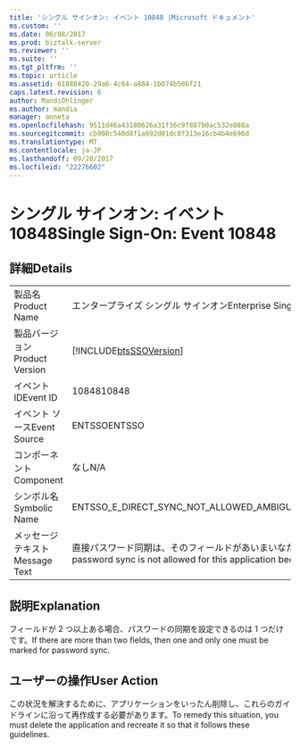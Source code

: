 ```yaml
---
title: 'シングル サインオン: イベント 10848 |Microsoft ドキュメント'
ms.custom: ''
ms.date: 06/08/2017
ms.prod: biztalk-server
ms.reviewer: ''
ms.suite: ''
ms.tgt_pltfrm: ''
ms.topic: article
ms.assetid: 61888420-29a6-4c64-a884-1b074b586f21
caps.latest.revision: 6
author: MandiOhlinger
ms.author: mandia
manager: anneta
ms.openlocfilehash: 9511d46a43180626a31f36c9f887b0ac532e088a
ms.sourcegitcommit: cb908c540d8f1a692d01dc8f313e16cb4b4e696d
ms.translationtype: MT
ms.contentlocale: ja-JP
ms.lasthandoff: 09/20/2017
ms.locfileid: "22276602"
---
```

# <a name="single-sign-on-event-10848"></a><span data-ttu-id="bde85-102">シングル サインオン: イベント 10848</span><span class="sxs-lookup"><span data-stu-id="bde85-102">Single Sign-On: Event 10848</span></span>
## <a name="details"></a><span data-ttu-id="bde85-103">詳細</span><span class="sxs-lookup"><span data-stu-id="bde85-103">Details</span></span>  
  
|||  
|-|-|  
|<span data-ttu-id="bde85-104">製品名</span><span class="sxs-lookup"><span data-stu-id="bde85-104">Product Name</span></span>|<span data-ttu-id="bde85-105">エンタープライズ シングル サインオン</span><span class="sxs-lookup"><span data-stu-id="bde85-105">Enterprise Single Sign-On</span></span>|  
|<span data-ttu-id="bde85-106">製品バージョン</span><span class="sxs-lookup"><span data-stu-id="bde85-106">Product Version</span></span>|[!INCLUDE[btsSSOVersion](../includes/btsssoversion-md.md)]|  
|<span data-ttu-id="bde85-107">イベント ID</span><span class="sxs-lookup"><span data-stu-id="bde85-107">Event ID</span></span>|<span data-ttu-id="bde85-108">10848</span><span class="sxs-lookup"><span data-stu-id="bde85-108">10848</span></span>|  
|<span data-ttu-id="bde85-109">イベント ソース</span><span class="sxs-lookup"><span data-stu-id="bde85-109">Event Source</span></span>|<span data-ttu-id="bde85-110">ENTSSO</span><span class="sxs-lookup"><span data-stu-id="bde85-110">ENTSSO</span></span>|  
|<span data-ttu-id="bde85-111">コンポーネント</span><span class="sxs-lookup"><span data-stu-id="bde85-111">Component</span></span>|<span data-ttu-id="bde85-112">なし</span><span class="sxs-lookup"><span data-stu-id="bde85-112">N/A</span></span>|  
|<span data-ttu-id="bde85-113">シンボル名</span><span class="sxs-lookup"><span data-stu-id="bde85-113">Symbolic Name</span></span>|<span data-ttu-id="bde85-114">ENTSSO_E_DIRECT_SYNC_NOT_ALLOWED_AMBIGUOUS</span><span class="sxs-lookup"><span data-stu-id="bde85-114">ENTSSO_E_DIRECT_SYNC_NOT_ALLOWED_AMBIGUOUS</span></span>|  
|<span data-ttu-id="bde85-115">メッセージ テキスト</span><span class="sxs-lookup"><span data-stu-id="bde85-115">Message Text</span></span>|<span data-ttu-id="bde85-116">直接パスワード同期は、そのフィールドがあいまいなためこのアプリケーションに対しては許可されません。</span><span class="sxs-lookup"><span data-stu-id="bde85-116">Direct password sync is not allowed for this application because its fields are ambiguous.</span></span>|  
  
## <a name="explanation"></a><span data-ttu-id="bde85-117">説明</span><span class="sxs-lookup"><span data-stu-id="bde85-117">Explanation</span></span>  
 <span data-ttu-id="bde85-118">フィールドが 2 つ以上ある場合、パスワードの同期を設定できるのは 1 つだけです。</span><span class="sxs-lookup"><span data-stu-id="bde85-118">If there are more than two fields, then one and only one must be marked for password sync.</span></span>  
  
## <a name="user-action"></a><span data-ttu-id="bde85-119">ユーザーの操作</span><span class="sxs-lookup"><span data-stu-id="bde85-119">User Action</span></span>  
 <span data-ttu-id="bde85-120">この状況を解決するために、アプリケーションをいったん削除し、これらのガイドラインに沿って再作成する必要があります。</span><span class="sxs-lookup"><span data-stu-id="bde85-120">To remedy this situation, you must delete the application and recreate it so that it follows these guidelines.</span></span>